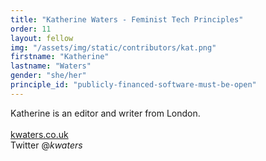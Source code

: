 ```yaml
---
title: "Katherine Waters - Feminist Tech Principles"
order: 11
layout: fellow
img: "/assets/img/static/contributors/kat.png"
firstname: "Katherine"
lastname: "Waters"
gender: "she/her"
principle_id: "publicly-financed-software-must-be-open"
---
```


Katherine is an editor and writer from London. <br>
<br>
[kwaters.co.uk](https://kwaters.co.uk/) <br>
Twitter @_kwaters_ 

